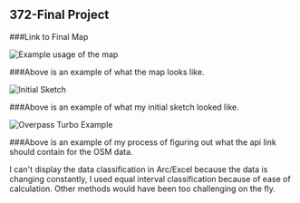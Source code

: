 ## 372-Final Project
###Link to Final Map

![Example usage of the map](https://github.com/thehellomartian/372-FinalProject/blob/3adc269eea1aa2347077a672859a714d1de2b5a6/MapExample.JPG "Example usage of the map")


###Above is an example of what the map looks like. 

![Initial Sketch](https://github.com/thehellomartian/372-FinalProject/blob/884a11d2ac37c8713f958af1875680bf48a16fe2/372-initialsketch.png "Initial Sketch")


###Above is an example of what my initial sketch looked like.

![Overpass Turbo Example](https://github.com/thehellomartian/372-FinalProject/blob/b6a02c0461075f8d4205d1732f768018893c9a32/372-dataExample.JPG "Overpass Turbo Example")

###Above is an example of my process of figuring out what the api link should contain for the OSM data. 

I can't display the data classification in Arc/Excel because the data is changing constantly, I used equal interval classification because of ease of calculation. Other methods would have been too challenging on the fly.
